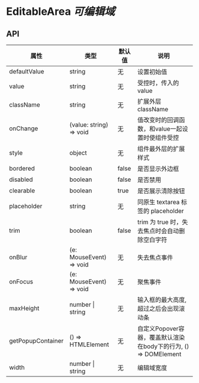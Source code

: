 # EditableArea *可编辑域*

<example />

## API

| 属性 | 类型 | 默认值 | 说明 |
| --- | --- | --- | --- |
| defaultValue | string | 无 | 设置初始值 |
| value | string | 无 | 受控时，传入的value |
| className | string | 无 | 扩展外层className |
| onChange | (value: string) => void | 无 | 值改变时的回调函数，和value一起设置时使组件受控 |
| style | object | 无 | 组件最外层的扩展样式 |
| bordered | boolean | false | 是否显示外边框 |
| disabled | boolean | false | 是否禁用 |
| clearable | boolean | true | 是否展示清除按钮 |
| placeholder | string | 无 | 同原生 textarea 标签的 placeholder |
| trim | boolean | false | trim 为 true 时，失去焦点时会自动删除空白字符 |
| onBlur | (e: MouseEvent) => void | 无 | 失去焦点事件 |
| onFocus | (e: MouseEvent) => void | 无 | 聚焦事件 |
| maxHeight | number \| string | 无 | 输入框的最大高度, 超过之后会出现滚动条 | 
| getPopupContainer | () => HTMLElement | 无 | 自定义Popover容器，覆盖默认渲染在body下的行为, () => DOMElement |
| width | number \| string | 无 | 编辑域宽度 |